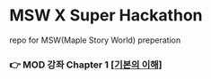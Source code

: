 # MSW X Super Hackathon
repo for MSW(Maple Story World) preperation

### 👉 MOD 강좌 Chapter 1 [[기본의 이해]](./%5BMOD%20%EA%B0%95%EC%A2%8C%20Chapter%201%5D%20%EA%B8%B0%EB%B3%B8%EC%9D%98%20%EC%9D%B4%ED%95%B4.md)